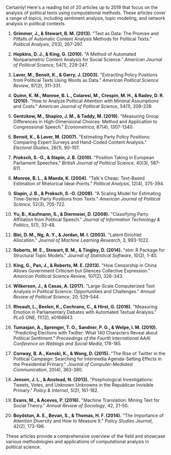 Certainly! Here's a reading list of 20 articles up to 2019 that focus on the analysis of political texts using computational methods. These articles cover a range of topics, including sentiment analysis, topic modeling, and network analysis in political contexts.

1. **Grimmer, J., & Stewart, B. M. (2013).** "Text as Data: The Promise and Pitfalls of Automatic Content Analysis Methods for Political Texts." *Political Analysis*, 21(3), 267-297.

2. **Hopkins, D. J., & King, G. (2010).** "A Method of Automated Nonparametric Content Analysis for Social Science." *American Journal of Political Science*, 54(1), 229-247.

3. **Laver, M., Benoit, K., & Garry, J. (2003).** "Extracting Policy Positions from Political Texts Using Words as Data." *American Political Science Review*, 97(2), 311-331.

4. **Quinn, K. M., Monroe, B. L., Colaresi, M., Crespin, M. H., & Radev, D. R. (2010).** "How to Analyze Political Attention with Minimal Assumptions and Costs." *American Journal of Political Science*, 54(1), 209-228.

5. **Gentzkow, M., Shapiro, J. M., & Taddy, M. (2019).** "Measuring Group Differences in High-Dimensional Choices: Method and Application to Congressional Speech." *Econometrica*, 87(4), 1307-1340.

6. **Benoit, K., & Laver, M. (2007).** "Estimating Party Policy Positions: Comparing Expert Surveys and Hand-Coded Content Analysis." *Electoral Studies*, 26(1), 90-107.

7. **Proksch, S.-O., & Slapin, J. B. (2010).** "Position Taking in European Parliament Speeches." *British Journal of Political Science*, 40(3), 587-611.

8. **Monroe, B. L., & Maeda, K. (2004).** "Talk's Cheap: Text-Based Estimation of Rhetorical Ideal-Points." *Political Analysis*, 12(4), 375-394.

9. **Slapin, J. B., & Proksch, S.-O. (2008).** "A Scaling Model for Estimating Time-Series Party Positions from Texts." *American Journal of Political Science*, 52(3), 705-722.

10. **Yu, B., Kaufmann, S., & Diermeier, D. (2008).** "Classifying Party Affiliation from Political Speech." *Journal of Information Technology & Politics*, 5(1), 33-48.

11. **Blei, D. M., Ng, A. Y., & Jordan, M. I. (2003).** "Latent Dirichlet Allocation." *Journal of Machine Learning Research*, 3, 993-1022.

12. **Roberts, M. E., Stewart, B. M., & Tingley, D. (2014).** "stm: R Package for Structural Topic Models." *Journal of Statistical Software*, 10(2), 1-40.

13. **King, G., Pan, J., & Roberts, M. E. (2013).** "How Censorship in China Allows Government Criticism but Silences Collective Expression." *American Political Science Review*, 107(2), 326-343.

14. **Wilkerson, J., & Casas, A. (2017).** "Large-Scale Computerized Text Analysis in Political Science: Opportunities and Challenges." *Annual Review of Political Science*, 20, 529-544.

15. **Rheault, L., Beelen, K., Cochrane, C., & Hirst, G. (2016).** "Measuring Emotion in Parliamentary Debates with Automated Textual Analysis." *PLoS ONE*, 11(12), e0168843.

16. **Tumasjan, A., Sprenger, T. O., Sandner, P. G., & Welpe, I. M. (2010).** "Predicting Elections with Twitter: What 140 Characters Reveal about Political Sentiment." *Proceedings of the Fourth International AAAI Conference on Weblogs and Social Media*, 178-185.

17. **Conway, B. A., Kenski, K., & Wang, D. (2015).** "The Rise of Twitter in the Political Campaign: Searching for Intermedia Agenda-Setting Effects in the Presidential Primary." *Journal of Computer-Mediated Communication*, 20(4), 363-380.

18. **Jensen, J. L., & Anstead, N. (2013).** "Psephological Investigations: Tweets, Votes, and Unknown Unknowns in the Republican Invisible Primary." *Policy & Internet*, 5(2), 161-182.

19. **Evans, M., & Aceves, P. (2016).** "Machine Translation: Mining Text for Social Theory." *Annual Review of Sociology*, 42, 21-50.

20. **Boydstun, A. E., Bevan, S., & Thomas, H. F. (2014).** "The Importance of Attention Diversity and How to Measure It." *Policy Studies Journal*, 42(2), 173-196.

These articles provide a comprehensive overview of the field and showcase various methodologies and applications of computational analysis in political science.